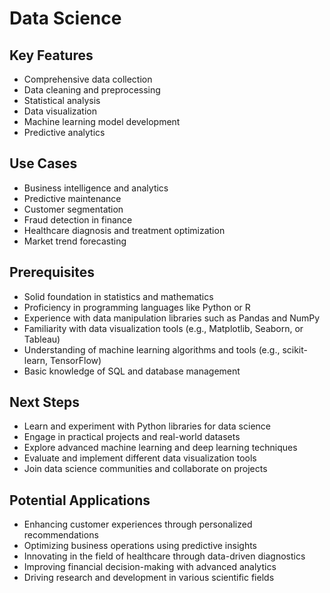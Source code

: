 # Data Science

## Key Features
- Comprehensive data collection
- Data cleaning and preprocessing
- Statistical analysis
- Data visualization
- Machine learning model development
- Predictive analytics

## Use Cases
- Business intelligence and analytics
- Predictive maintenance
- Customer segmentation
- Fraud detection in finance
- Healthcare diagnosis and treatment optimization
- Market trend forecasting

## Prerequisites
- Solid foundation in statistics and mathematics
- Proficiency in programming languages like Python or R
- Experience with data manipulation libraries such as Pandas and NumPy
- Familiarity with data visualization tools (e.g., Matplotlib, Seaborn, or Tableau)
- Understanding of machine learning algorithms and tools (e.g., scikit-learn, TensorFlow)
- Basic knowledge of SQL and database management

## Next Steps
- Learn and experiment with Python libraries for data science
- Engage in practical projects and real-world datasets
- Explore advanced machine learning and deep learning techniques
- Evaluate and implement different data visualization tools
- Join data science communities and collaborate on projects

## Potential Applications
- Enhancing customer experiences through personalized recommendations
- Optimizing business operations using predictive insights
- Innovating in the field of healthcare through data-driven diagnostics
- Improving financial decision-making with advanced analytics
- Driving research and development in various scientific fields